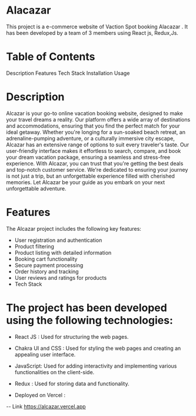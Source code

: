 # Alacazar

This project is a e-commerce website of Vaction Spot booking  Alacazar . It has been developed by a team of 3 members using React js, Redux,Js.

# Table of Contents
Description
Features
Tech Stack
Installation
Usage

# Description
Alcazar is your go-to online vacation booking website, designed to make your travel dreams a reality. Our platform offers a wide array of destinations and accommodations, ensuring that you find the perfect match for your ideal getaway. Whether you're longing for a sun-soaked beach retreat, an adrenaline-pumping adventure, or a culturally immersive city escape, Alcazar has an extensive range of options to suit every traveler's taste. Our user-friendly interface makes it effortless to search, compare, and book your dream vacation package, ensuring a seamless and stress-free experience. With Alcazar, you can trust that you're getting the best deals and top-notch customer service. We're dedicated to ensuring your journey is not just a trip, but an unforgettable experience filled with cherished memories. Let Alcazar be your guide as you embark on your next unforgettable adventure.




# Features
The Alcazar project includes the following key features:

- User registration and authentication
- Product  filtering
- Product listing with detailed information
- Booking cart functionality
- Secure payment processing
- Order history and tracking
- User reviews and ratings for products
- Tech Stack
  
# The project has been developed using the following technologies:

- React JS : Used for structuring the web pages.
- Chakra UI and CSS : Used for styling the web pages and creating an appealing user interface.
- JavaScript: Used for adding interactivity and implementing various functionalities on the client-side.
- Redux : Used for storing data and functionality.


 
- Deployed on Vercel :

-- Link https://alcazar.vercel.app


